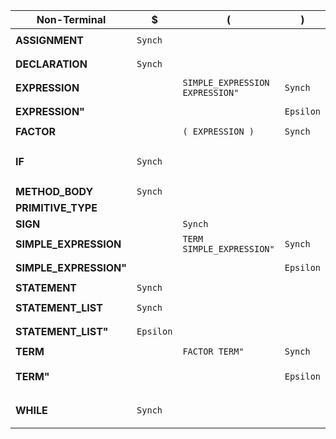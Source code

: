 | **Non-Terminal** | **$** | **(** | **)** | **;** | **addop** | **float** | **id** | **if** | **int** | **mulop** | **num** | **relop** | **while** | **}** |
|------------------|------------|------------|------------|------------|------------|------------|------------|------------|------------|------------|------------|------------|------------|------------|
| **ASSIGNMENT** | `Synch` |  |  |  |  | `Synch` | `id assign EXPRESSION ;` | `Synch` | `Synch` |  |  |  | `Synch` | `Synch` |
| **DECLARATION** | `Synch` |  |  |  |  | `PRIMITIVE_TYPE id ;` | `Synch` | `Synch` | `PRIMITIVE_TYPE id ;` |  |  |  | `Synch` | `Synch` |
| **EXPRESSION** |  | `SIMPLE_EXPRESSION EXPRESSION"` | `Synch` | `Synch` | `SIMPLE_EXPRESSION EXPRESSION"` |  | `SIMPLE_EXPRESSION EXPRESSION"` |  |  |  | `SIMPLE_EXPRESSION EXPRESSION"` |  |  |  |
| **EXPRESSION"** |  |  | `Epsilon` | `Epsilon` |  |  |  |  |  |  |  | `relop SIMPLE_EXPRESSION` |  |  |
| **FACTOR** |  | `( EXPRESSION )` | `Synch` | `Synch` | `Synch` |  | `id` |  |  | `Synch` | `num` | `Synch` |  |  |
| **IF** | `Synch` |  |  |  |  | `Synch` | `Synch` | `if ( EXPRESSION ) { STATEMENT } else { STATEMENT }` | `Synch` |  |  |  | `Synch` | `Synch` |
| **METHOD_BODY** | `Synch` |  |  |  |  | `STATEMENT_LIST` | `STATEMENT_LIST` | `STATEMENT_LIST` | `STATEMENT_LIST` |  |  |  | `STATEMENT_LIST` |  |
| **PRIMITIVE_TYPE** |  |  |  |  |  | `float` | `Synch` |  | `int` |  |  |  |  |  |
| **SIGN** |  | `Synch` |  |  | `addop` |  | `Synch` |  |  |  | `Synch` |  |  |  |
| **SIMPLE_EXPRESSION** |  | `TERM SIMPLE_EXPRESSION"` | `Synch` | `Synch` | `SIGN TERM SIMPLE_EXPRESSION"` |  | `TERM SIMPLE_EXPRESSION"` |  |  |  | `TERM SIMPLE_EXPRESSION"` | `Synch` |  |  |
| **SIMPLE_EXPRESSION"** |  |  | `Epsilon` | `Epsilon` | `addop TERM SIMPLE_EXPRESSION"` |  |  |  |  |  |  | `Epsilon` |  |  |
| **STATEMENT** | `Synch` |  |  |  |  | `DECLARATION` | `ASSIGNMENT` | `IF` | `DECLARATION` |  |  |  | `WHILE` | `Synch` |
| **STATEMENT_LIST** | `Synch` |  |  |  |  | `STATEMENT STATEMENT_LIST"` | `STATEMENT STATEMENT_LIST"` | `STATEMENT STATEMENT_LIST"` | `STATEMENT STATEMENT_LIST"` |  |  |  | `STATEMENT STATEMENT_LIST"` |  |
| **STATEMENT_LIST"** | `Epsilon` |  |  |  |  | `STATEMENT STATEMENT_LIST"` | `STATEMENT STATEMENT_LIST"` | `STATEMENT STATEMENT_LIST"` | `STATEMENT STATEMENT_LIST"` |  |  |  | `STATEMENT STATEMENT_LIST"` |  |
| **TERM** |  | `FACTOR TERM"` | `Synch` | `Synch` | `Synch` |  | `FACTOR TERM"` |  |  |  | `FACTOR TERM"` | `Synch` |  |  |
| **TERM"** |  |  | `Epsilon` | `Epsilon` | `Epsilon` |  |  |  |  | `mulop FACTOR TERM"` |  | `Epsilon` |  |  |
| **WHILE** | `Synch` |  |  |  |  | `Synch` | `Synch` | `Synch` | `Synch` |  |  |  | `while ( EXPRESSION ) { STATEMENT }` | `Synch` |
